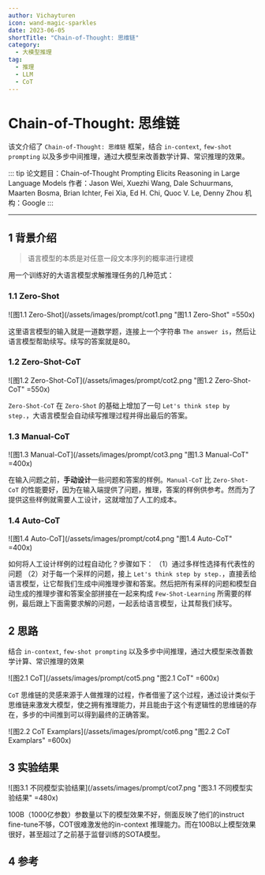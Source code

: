```yaml
---
author: Vichayturen
icon: wand-magic-sparkles
date: 2023-06-05
shortTitle: "Chain-of-Thought: 思维链"
category:
  - 大模型推理
tag:
  - 推理
  - LLM
  - CoT
---
```


# Chain-of-Thought: 思维链

该文介绍了 `Chain-of-Thought: 思维链` 框架，结合 `in-context`, `few-shot prompting` 以及多步中间推理，通过大模型来改善数学计算、常识推理的效果。

<!-- more -->

::: tip
论文题目：Chain-of-Thought Prompting Elicits Reasoning in Large Language Models
作者：Jason Wei, Xuezhi Wang, Dale Schuurmans, Maarten Bosma, Brian Ichter, Fei Xia, Ed H. Chi, Quoc V. Le, Denny Zhou
机构：Google
:::

<PDF url="https://arxiv.org/pdf/2201.11903.pdf" />

<BiliBili bvid="BV1t8411e7Ug" />

---

## 1 背景介绍

> 语言模型的本质是对任意一段文本序列的概率进行建模

用一个训练好的大语言模型求解推理任务的几种范式：

### 1.1 Zero-Shot

![图1.1 Zero-Shot](/assets/images/prompt/cot1.png "图1.1 Zero-Shot" =550x)

这里语言模型的输入就是一道数学题，连接上一个字符串 `The answer is`，然后让语言模型帮助续写。续写的答案就是80。

### 1.2 Zero-Shot-CoT

![图1.2 Zero-Shot-CoT](/assets/images/prompt/cot2.png "图1.2 Zero-Shot-CoT" =550x)

`Zero-Shot-CoT` 在 `Zero-Shot` 的基础上增加了一句 `Let's think step by step.`，大语言模型会自动续写推理过程并得出最后的答案。

### 1.3 Manual-CoT

![图1.3 Manual-CoT](/assets/images/prompt/cot3.png "图1.3 Manual-CoT" =400x)

在输入问题之前，**手动设计**一些问题和答案的样例。`Manual-CoT` 比 `Zero-Shot-CoT` 的性能要好，因为在输入端提供了问题，推理，答案的样例供参考。然而为了提供这些样例就需要人工设计，这就增加了人工的成本。

### 1.4 Auto-CoT

![图1.4 Auto-CoT](/assets/images/prompt/cot4.png "图1.4 Auto-CoT" =400x)

如何将人工设计样例的过程自动化？步骤如下：
（1）通过多样性选择有代表性的问题
（2）对于每一个采样的问题，接上 `Let's think step by step.`，直接丢给语言模型，让它帮我们生成中间推理步骤和答案。然后把所有采样的问题和模型自动生成的推理步骤和答案全部拼接在一起来构成 `Few-Shot-Learning` 所需要的样例，最后跟上下面需要求解的问题，一起丢给语言模型，让其帮我们续写。


## 2 思路

结合 `in-context`, `few-shot prompting` 以及多步中间推理，通过大模型来改善数学计算、常识推理的效果

![图2.1 CoT](/assets/images/prompt/cot5.png "图2.1 CoT" =600x)

`CoT` 思维链的灵感来源于人做推理的过程，作者借鉴了这个过程，通过设计类似于思维链来激发大模型，使之拥有推理能力，并且能由于这个有逻辑性的思维链的存在，多步的中间推到可以得到最终的正确答案。

![图2.2 CoT Examplars](/assets/images/prompt/cot6.png "图2.2 CoT Examplars" =600x)

## 3 实验结果

![图3.1 不同模型实验结果](/assets/images/prompt/cot7.png "图3.1 不同模型实验结果" =480x)

100B（1000亿参数）参数量以下的模型效果不好，侧面反映了他们的instruct fine-tune不够，COT很难激发他的in-context 推理能力。而在100B以上模型效果很好，甚至超过了之前基于监督训练的SOTA模型。


## 4 参考

<!--
[1] [Chain-of-Thought Prompting Elicits Reasoning in Large Language Models](https://zhuanlan.zhihu.com/p/610241799)
[2] [GOOGLE | COT（chain of thought）开山之作，利用思维链提升复杂问题推理能力一、概述](https://mp.weixin.qq.com/s?__biz=Mzg3Njk2NTc4Mw==&mid=2247483895&idx=1&sn=33ab2fe70af404d528f0771ae5416c87&chksm=cf2b7b0ff85cf21928bba2205f9a3b61b44486bda55947f9f6f2891a4bf6d1b3787cfbf523e5&scene=21#wechat_redirect)
[3] [CoT开山之作：Chain-of-Thought Prompting Elicits Reasoning in Large Language Models 论文解读](https://zhuanlan.zhihu.com/p/617594574)
-->
